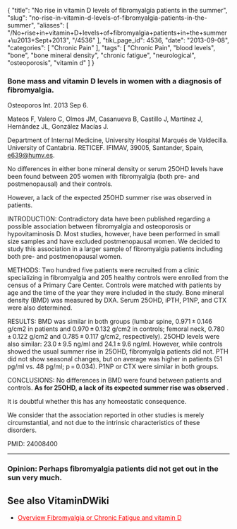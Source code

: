{
    "title": "No rise in vitamin D levels of fibromyalgia patients in the summer",
    "slug": "no-rise-in-vitamin-d-levels-of-fibromyalgia-patients-in-the-summer",
    "aliases": [
        "/No+rise+in+vitamin+D+levels+of+fibromyalgia+patients+in+the+summer+\u2013+Sept+2013",
        "/4536"
    ],
    "tiki_page_id": 4536,
    "date": "2013-09-08",
    "categories": [
        "Chronic Pain"
    ],
    "tags": [
        "Chronic Pain",
        "blood levels",
        "bone",
        "bone mineral density",
        "chronic fatigue",
        "neurological",
        "osteoporosis",
        "vitamin d"
    ]
}


### Bone mass and vitamin D levels in women with a diagnosis of fibromyalgia.

Osteoporos Int. 2013 Sep 6. 

Mateos F, Valero C, Olmos JM, Casanueva B, Castillo J, Martínez J, Hernández JL, González Macías J.

Department of Internal Medicine, University Hospital Marqués de Valdecilla. University of Cantabria. RETICEF. IFIMAV, 39005, Santander, Spain, e639@humv.es.

No differences in either bone mineral density or serum 25OHD levels have been found between 205 women with fibromyalgia (both pre- and postmenopausal) and their controls. 

However, a lack of the expected 25OHD summer rise was observed in patients.

INTRODUCTION: Contradictory data have been published regarding a possible association between fibromyalgia and osteoporosis or hypovitaminosis D. Most studies, however, have been performed in small size samples and have excluded postmenopausal women. We decided to study this association in a larger sample of fibromyalgia patients including both pre- and postmenopausal women.

METHODS: Two hundred five patients were recruited from a clinic specializing in fibromyalgia and 205 healthy controls were enrolled from the census of a Primary Care Center. Controls were matched with patients by age and the time of the year they were included in the study. Bone mineral density (BMD) was measured by DXA. Serum 25OHD, iPTH, P1NP, and CTX were also determined.

RESULTS: BMD was similar in both groups (lumbar spine, 0.971 ± 0.146 g/cm2 in patients and 0.970 ± 0.132 g/cm2 in controls; femoral neck, 0.780 ± 0.122 g/cm2 and 0.785 ± 0.117 g/cm2, respectively). 25OHD levels were also similar: 23.0 ± 9.5 ng/ml and 24.1 ± 9.6 ng/ml. However, while controls showed the usual summer rise in 25OHD, fibromyalgia patients did not. PTH did not show seasonal changes, but on average was higher in patients (51 pg/ml vs. 48 pg/ml; p = 0.034). P1NP or CTX were similar in both groups.

CONCLUSIONS: No differences in BMD were found between patients and controls.  **As for 25OHD, a lack of its expected summer rise was observed** . 

It is doubtful whether this has any homeostatic consequence. 

We consider that the association reported in other studies is merely circumstantial, and not due to the intrinsic characteristics of these disorders. 

PMID:    24008400

---

### Opinion: Perhaps fibromyalgia patients did not get out in the sun very much.

## See also VitaminDWiki

* <a href="/posts/overview-fibromyalgia-or-chronic-fatigue-and-vitamin-d" style="color: red; text-decoration: underline;" title="This post/category does not exist yet: Overview Fibromyalgia or Chronic Fatigue and vitamin D">Overview Fibromyalgia or Chronic Fatigue and vitamin D</a>